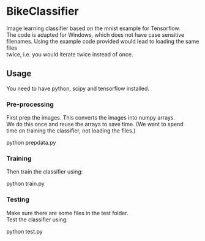 # BikeClassifier
Image learning classifier based on the mnist example for Tensorflow.  
The code is adapted for Windows, which does not have case sensitive  
filenames.
Using the example code provided would lead to loading the same files  
twice, i.e. you would iterate twice instead of once.

## Usage
You need to have python, scipy and tensorflow installed.  

### Pre-processing
First prep the images. This converts the images into numpy arrays.  
We do this once and reuse the arrays to save time. (We want to spend  
time on training the classifier, not loading the files.)  

python prepdata.py  

### Training
Then train the classifier using:  

python train.py  

### Testing
Make sure there are some files in the test folder.  
Test the classifier using:  

python test.py
